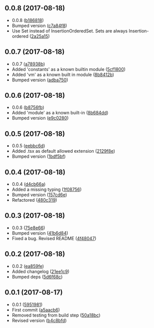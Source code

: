 <a name="0.0.8"></a>
## 0.0.8 (2017-08-18)

* 0.0.8 ([b186818](https://github.com/wessberg/ModuleUtil/commit/b186818))
* Bumped version ([c7a84f8](https://github.com/wessberg/ModuleUtil/commit/c7a84f8))
* Use Set instead of InsertionOrderedSet. Sets are always Insertion-ordered ([2a25a15](https://github.com/wessberg/ModuleUtil/commit/2a25a15))



<a name="0.0.7"></a>
## 0.0.7 (2017-08-18)

* 0.0.7 ([a78938b](https://github.com/wessberg/ModuleUtil/commit/a78938b))
* Added 'constants' as a known builtin module ([5cf1800](https://github.com/wessberg/ModuleUtil/commit/5cf1800))
* Added 'vm' as a known built in module ([8b8412b](https://github.com/wessberg/ModuleUtil/commit/8b8412b))
* Bumped version ([adba750](https://github.com/wessberg/ModuleUtil/commit/adba750))



<a name="0.0.6"></a>
## 0.0.6 (2017-08-18)

* 0.0.6 ([b8756fb](https://github.com/wessberg/ModuleUtil/commit/b8756fb))
* Added 'module' as a known built-in ([8b684dd](https://github.com/wessberg/ModuleUtil/commit/8b684dd))
* Bumped version ([e9c0280](https://github.com/wessberg/ModuleUtil/commit/e9c0280))



<a name="0.0.5"></a>
## 0.0.5 (2017-08-18)

* 0.0.5 ([eebbc6d](https://github.com/wessberg/ModuleUtil/commit/eebbc6d))
* Added .tsx as default allowed extension ([2129f8e](https://github.com/wessberg/ModuleUtil/commit/2129f8e))
* Bumped version ([1bdf5bf](https://github.com/wessberg/ModuleUtil/commit/1bdf5bf))



<a name="0.0.4"></a>
## 0.0.4 (2017-08-18)

* 0.0.4 ([d4cb66a](https://github.com/wessberg/ModuleUtil/commit/d4cb66a))
* Added a missing typing ([1f08756](https://github.com/wessberg/ModuleUtil/commit/1f08756))
* Bumped version ([157cd6e](https://github.com/wessberg/ModuleUtil/commit/157cd6e))
* Refactored ([480c319](https://github.com/wessberg/ModuleUtil/commit/480c319))



<a name="0.0.3"></a>
## 0.0.3 (2017-08-18)

* 0.0.3 ([75e8e66](https://github.com/wessberg/ModuleUtil/commit/75e8e66))
* Bumped version ([41b6d84](https://github.com/wessberg/ModuleUtil/commit/41b6d84))
* Fixed a bug. Revised README ([4f48047](https://github.com/wessberg/ModuleUtil/commit/4f48047))



<a name="0.0.2"></a>
## 0.0.2 (2017-08-18)

* 0.0.2 ([ea859fe](https://github.com/wessberg/ModuleUtil/commit/ea859fe))
* Added changelog ([21ee1c9](https://github.com/wessberg/ModuleUtil/commit/21ee1c9))
* Bumped deps ([5d6f68c](https://github.com/wessberg/ModuleUtil/commit/5d6f68c))



<a name="0.0.1"></a>
## 0.0.1 (2017-08-17)

* 0.0.1 ([5951981](https://github.com/wessberg/ModuleUtil/commit/5951981))
* First commit ([a5aacb6](https://github.com/wessberg/ModuleUtil/commit/a5aacb6))
* Removed testing from build step ([50a18bc](https://github.com/wessberg/ModuleUtil/commit/50a18bc))
* Revised version ([b4c8bfd](https://github.com/wessberg/ModuleUtil/commit/b4c8bfd))



